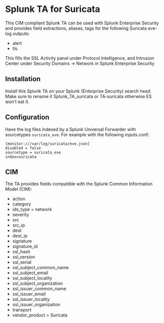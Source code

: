 # Splunk TA for Suricata

This CIM compliant Splunk TA can be used with Splunk Enterprise Security and
provides field extractions, aliases, tags for the following Suricata eve-log
outputs:

* alert
* tls


This fills the SSL Activity panel under Protocol Intelligence, and Intrusion Center under Security Domains -> Network in
Splunk Enterprise Security 

## Installation

Install this Splunk TA on your Splunk (Enterprise Security) search head. Make
sure to rename it Splunk_TA_suricata or TA-suricata otherwise ES won't eat it.

## Configuration 

Have the log files indexed by a Splunk Universal Forwarder with sourcetypes
`suricata_eve`. For example with the following inputs.conf:

```
[monitor:///var/log/suricata/eve.json]
disabled = false
sourcetype = suricata_eve
index=suricata
```

## CIM 

The TA provides fields compatible with the Splunk Common Information Model (CIM):

* action
* category
* ids_type = network
* severity
* src
* src_ip
* dest
* dest_ip
* signature
* signature_id
* ssl_hash
* ssl_version
* ssl_serial
* ssl_subject_common_name
* ssl_subject_email
* ssl_subject_locality
* ssl_subject_organization
* ssl_issuer_common_name
* ssl_issuer_email
* ssl_issuer_locality
* ssl_issuer_organization
* transport
* vendor_product = Suricata
